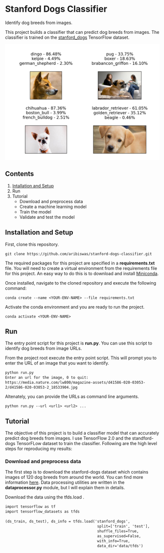 # Stanford Dogs Classifier
Identify dog breeds from images.

This project builds a classifier that can predict dog breeds from images. The classifier is trained on the [stanford_dogs](https://www.tensorflow.org/datasets/catalog/stanford_dogs) TensorFlow dataset.

![Image](./resources/sample_predictions.png)

## Contents
1. [Intallation and Setup](#Intallation-and-Setup)
2. Run
3. Tutorial
   * Download and preprocess data
   * Create a machine learning model
   * Train the model
   * Validate and test the model

## Installation and Setup

First, clone this repository.
```
git clone https://github.com/aribiswas/stanford-dogs-classifier.git
```

The required packages for this project are specified in a **requirements.txt** file. You will need to create a virtual environment from the requirements file for this project. An easy way to do this is to download and install [Miniconda](https://docs.conda.io/en/latest/miniconda.html). 

Once installed, navigate to the cloned repository and execute the following command:
```
conda create --name <YOUR-ENV-NAME> --file requirements.txt
```
Activate the conda environment and you are ready to run the project.
```
conda activate <YOUR-ENV-NAME>
```

## Run

The entry point script for this project is **run.py**. You can use this script to identify dog breeds from image URLs.

From the project root execute the entry point script. This will prompt you to enter the URL of an image that you want to identify.
```
python run.py
Enter an url for the image, 0 to quit: https://media.nature.com/lw800/magazine-assets/d41586-020-03053-2/d41586-020-03053-2_18533904.jpg
```
Altenately, you can provide the URLs as command line arguments.
```
python run.py --url <url1> <url2> ...
```

## Tutorial

The objective of this project is to build a classifier model that can accurately predict dog breeds from images. I use TensorFlow 2.0 and the standford-dogs TensorFLow dataset to train the classifier. Following are the high level steps for reproducing my results:

### Download and preprocess data

The first step is to download the stanford-dogs dataset which contains images of 120 dog breeds from around the world. You can find more information [here](https://www.tensorflow.org/datasets/catalog/stanford_dogs). Data processing utilities are written in the **dataprocessor.py** module, but I will explain them in details.

Download the data using the tfds.load .
```
import tensorflow as tf
import tensorflow_datasets as tfds

(ds_train, ds_test), ds_info = tfds.load('stanford_dogs',
                                          split=['train', 'test'],
                                          shuffle_files=True,
                                          as_supervised=False,
                                          with_info=True,
                                          data_dir='data/tfds')
```



